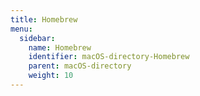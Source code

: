 ```yaml
---
title: Homebrew
menu:
  sidebar:
    name: Homebrew
    identifier: macOS-directory-Homebrew
    parent: macOS-directory
    weight: 10
---
```

